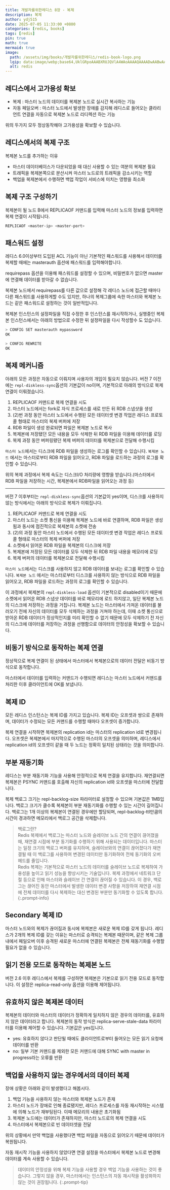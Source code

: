 ```yaml
---
title: 개발자를위한레디스 8장 - 복제
description: 복제
author: ydj515
date: 2025-07-05 11:33:00 +0800
categories: [redis, books]
tags: [redis]
pin: true
math: true
mermaid: true
image:
  path: /assets/img/books/개발자를위한레디스/redis-book-logo.png
  lqip: data:image/webp;base64,UklGRpoAAABXRUJQVlA4WAoAAAAQAAAADwAABwAAQUxQSDIAAAARL0AmbZurmr57yyIiqE8oiG0bejIYEQTgqiDA9vqnsUSI6H+oAERp2HZ65qP/VIAWAFZQOCBCAAAA8AEAnQEqEAAIAAVAfCWkAALp8sF8rgRgAP7o9FDvMCkMde9PK7euH5M1m6VWoDXf2FkP3BqV0ZYbO6NA/VFIAAAA
  alt: redis
---
```


## 레디스에서 고가용성 확보

- 복제 : 마스터 노드의 데이터를 복제본 노드로 실시간 복사하는 기능
- 자동 페일오버 : 마스터 노드에서 발생한 장애를 감지해 레디스로 들어오는 클라리언트 연결을 자동으로 복제본 노드로 리디렉션 하는 기능
  
위의 두가지 모두 정상동작해야 고가용성을 확보할 수 있습니다.

## 레디스에서의 복제 구조

복제본 노드를 추가하는 이유

- 마스터 데이터베이스가 다운되었을 때 대신 사용할 수 있는 여분의 복제본 필요
- 트래픽을 복제본쪽으로 분산시켜 마스터 노드로의 트래픽을 감소시키는 역할
- 백업을 복제본에서 수행하면 백업 작업이 서비스에 미치는 영향을 최소화

## 복제 구조 구성하기

복제본이 될 노드 B에서 REPLICAOF 커맨드를 입력해 마스터 노드의 정보를 입력하면 복제 연결이 시작됩니다.

```sh
REPLICAOF <master-ip> <master-port>
```

## 패스워드 설정

레디스 6.0이상부터 도입된 ACL 기능이 아닌 기본적인 패스워드를 사용해서 데이터를 복제할 때에는 masterauth 옵션에 패스워드를 입력해야합니다.

requirepass 옵션을 이용해 패스워드를 설정할 수 있으며, 비밀번호가 없으면 master에 연결해 데이터를 받아갈 수 없습니다.

복제본 노드에서 requirepass를 다른 값으로 설정해 각 레디스 노드에 접근할 때마다 다른 패스워드를 사용하게할 수도 있지만, 하나의 복제그룹에 속한 마스터와 복제본 노드는 같은 패스워드로 설정하는 것이 일반적입니다.

복제본 인스턴스의 설정파일을 직접 수정한 후 인스턴스를 재시작하거나, 실행중인 복제본 인스턴스에서는 아래의 방법으로 수정한 뒤 설정파일을 다시 작성할수 도 있습니다.

```sh
> CONFIG SET masterauth mypassword
OK

> CONFIG REWRITE
OK
```

## 복제 메커니즘

아래의 모든 과정은 자동으로 이뤄지며 사용자의 개입이 필요치 않습니다. 버전 7 이전에는 `repl-diskless-sync`옵션의 기본값이 no이며, 기본적으로 아래의 방식으로 복제 연결이 이뤄졌습니다.

1. REPLICAOF 커맨드로 복제 연결을 시도
2. 마스터 노드에서는 fork로 자식 프로세스를 새로 만든 뒤 RDB 스냅샷을 생성
3. (2)번 과정 동안 마스터 노드에서 수행된 모든 데이터셋 변경 작업은 레디스 프로토콜 형태로 마스터의 복제 버퍼에 저장
4. RDB 파일이 생성 완료되면 파일은 복제본 노드로 복사
5. 복제본에 저장됐던 모든 내용을 모두 삭제한 뒤 RDB 파일을 이용해 데이터를 로딩
6. 복제 과정 동안 버퍼링됐던 복제 버퍼의 데이터를 복제본으로 전달해 수행시킴

`마스터 노드`에서는 디스크에 RDB 파일을 생성하는 로그를 확인할 수 있습니다. `복제본 노드` 에서는 마스터로부터 RDB 파일을 읽어오고, RDB 파일을 로드하는 과정의 로그를 확인할 수 있습니다.

위의 복제 과정에서 복제 속도는 디스크I/O 처리량에 영향을 받습니다.(마스터에서 RDB 파일을 저장하는 시간, 복제본에서 RDB파일을 읽어오는 과정 등)

---

버전 7 이후부터는 `repl-diskless-sync`옵션의 기본값이 yes이며, 디스크를 사용하지 않는 방식에서는 아래의 방식으로 복제가 이뤄집니다.

1. REPLICAOF 커맨드로 복제 연결을 시도
2. 마스터 노드는 소켓 통신을 이용해 복제본 노드에 바로 연결하며, RDB 파일은 생성됨과 동시에 점진적으로 복제본의 소켓에 전송
3. (2)의 과정 동안 마스터 노드에서 수행된 모든 데이터셋 변경 작업은 레디스 프로토콜 형태로 마스터의 복제 버퍼에 저장
4. 소켓에서 읽어온 RDB 파일을 복제본의 디스크에 저장
5. 복제본에 저장된 모든 데이터를 모두 삭제한 뒤 RDB 파일 내용을 메모리에 로딩
6. 복제 버퍼의 데이터를 복제본으로 전달해 수행시킴

`마스터 노드`에서는 디스크를 사용하지 않고 RDB 데이터를 보내는 로그를 확인할 수 있습니다. `복제본 노드` 에서는 마스터로부터 디스크를 사용하지 않는 방식으로 RDB 파일을 읽어오고, RDB 파일을 로드하는 과정의 로그를 확인할 수 있습니다.

이 과정에서 복제본의 `repl-diskless-load` 옵션이 기본적으로 disabled이기 때문에 소켓에서 읽어온 RDB 스냅샷 데이터를 바로 메모리에 로드 하지않고, 일단 복제본 노드의 디스크에 저장하는 과정을 거칩니다. 복제본 노드는 마스터에서 가져온 데이터를 불러오기 전에 자신의 데이터를 모두 삭제하는 과정을 거쳐야 하는데, 이때 소켓 통신으로 받아온 RDB 데이터가 정상적인지를 미리 확인할 수 없기 때문에 모두 삭제하기 전 자신의 디스크에 데이터를 저장하는 과정을 선행함으로 데이터의 안정성을 확보할 수 있습니다.

## 비동기 방식으로 동작하는 복제 연결

정상적으로 복제 연결이 된 상태에서 마스터에서 복제본으로의 데이터 전달은 비동기 방식으로 동작합니다.

마스터에서 데이터를 입력하는 커맨드가 수행되면 레디스는 마스터 노드에서 커맨드를 처리한 이후 클라이언트에 OK를 보냅니다.

## 복제 ID

모든 레디스 인스턴스는 복제 ID를 가지고 있습니다. 복제 ID는 오프셋과 쌍으로 존재하며, 데이터가 수정되는 모든 커맨드를 수행할 때마다 오프셋이 증가합니다.

복제 연결을 시작하면 복제본의 replication id는 마스터의 replication id로 변경됩니다. 오프셋은 복제본에서 마지막으로 수행된 마스터의 오프셋을 의미하며, 레디스에서 replication id의 오프셋이 같을 때 두 노드는 정확히 일치된 상태라는 것을 의미합니다.

## 부분 재동기화

레디스는 부분 재동기화 기능을 사용해 안정적으로 복제 연결을 유지합니다. 재연결되면 복제본은 PSYNC 커맨드를 호출해 자신의 replication id와 오프셋을 마스터에 전달합니다.

복제 백로그 크기는 repl-backlog-size 파라미터로 설정할 수 있으며 기본값은 1MB입니다. 백로그 크기가 클수록 복제본이 부분 재동기화를 수행할 수 있는 시간이 길어집니다. 백로그는 1개 이상의 복제본이 연결된 경우에만 할당되며, repl-backlog-ttl만큼의 시간이 경과하면 메모리에서 백로그 공간을 삭제합니다.

> 백로그란?  
> Redis 복제에서 백로그는 마스터 노드와 슬레이브 노드 간의 연결이 끊어졌을 때, 재연결 시점에 부분 동기화를 수행하기 위해 사용되는 데이터입니다. 마스터는 일정 크기의 백로그 버퍼를 유지하며, 슬레이브와의 연결이 끊어졌다가 재연결될 때 이 백로그를 사용하여 변경된 데이터만 동기화하여 전체 동기화의 오버헤드를 줄입니다.  
> Redis 복제는 기본적으로 마스터 노드의 데이터를 슬레이브 노드로 복제하여 가용성을 높이고 읽기 성능을 향상시키는 기술입니다. 복제 과정에서 네트워크 단절 등으로 인해 마스터와 슬레이브 간 연결이 끊어질 수 있습니다. 이 경우, 백로그는 끊어진 동안 마스터에서 발생한 데이터 변경 사항을 저장하여 재연결 시점에 전체 데이터를 다시 복제하는 대신 변경된 부분만 동기화할 수 있도록 합니다. 
{:.prompt-info}

## Secondary 복제 ID

마스터 노드와의 복제가 끊어짐과 동시에 복제본은 새로운 복제 ID를 갖게 됩니다. 레디스가 2개의 복제 ID를 갖는 이유는 마스터로 승격되는 복제본 때문이며, 같은 복제 그룹 내에서 페일오버 이후 승격된 새로운 마스터에 연결된 복제본은 전체 재동기화를 수행할 필요가 없을 수 있습니다.

## 읽기 전용 모드로 동작하는 복제본 노드

버전 2.6 이후 레디스에서 복제를 구성하면 복제본은 기본으로 읽기 전용 모드로 동작합니다. 이 설정은 replica-read-only 옵션을 이용해 제어됩니다.

## 유효하지 않은 복제본 데이터

복제본의 데이터와 마스터의 데이터가 정확하게 일치하지 않은 경우의 데이터를, 유효하지 않은 데이터라고 합니다. 복제본의 동작 방식은 replica-serve-stale-data 파라미터를 이용해 제어할 수 있습니다. 기본값은 yes입니다.

- yes: 유효하지 않다고 판단될 때에도 클라이언트로부터 들어오는 모든 읽기 요청에 데이터를 반환
- no: 일부 기본 커맨드를 제외한 모든 커맨드에 대해 SYNC with master in progress라는 오류를 반환

## 백업을 사용하지 않는 경우에서의 데이터 복제

장애 상황은 아래와 같이 발생했다고 해봅시다.

1. 백업 기능을 사용하지 않는 마스터와 복제본 노드가 존재
2. 마스터 노드가 장애로 인해 종료됐지만, 레디스 프로세스를 자동 재시작하는 시스템에 의해 노드가 재부팅된다. 이때 메모리의 내용은 초기화됨
3. 복제본 노드에는 데이터가 존재하지만, 마스터 노드로의 복제 연결을 시도
4. 마스터에서 복제본으로 빈 데이터셋을 전달
 
위의 상황에서 만약 백업을 사용했다면 백업 파일을 자동으로 읽어오기 때문에 데이터가 복원됩니다.

자동 재시작 기능을 사용하지 않았다면 연결 설정을 마스터에서 복제본 노드로 변경해 데이터를 계속 사용할 수 있습니다.

> 데이터의 안정성을 위해 복제 기능을 사용할 경우 백업 기능을 사용하는 것이 좋습니다. 그렇지 않을 경우, 마스터에서는 인스턴스의 자동 재시작을 활성화하지 않는 것이 권장됩니다.
{:.prompt-tip}
